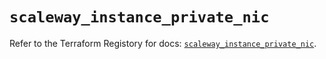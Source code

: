 # `scaleway_instance_private_nic`

Refer to the Terraform Registory for docs: [`scaleway_instance_private_nic`](https://registry.terraform.io/providers/scaleway/scaleway/2.17.0/docs/resources/instance_private_nic).

